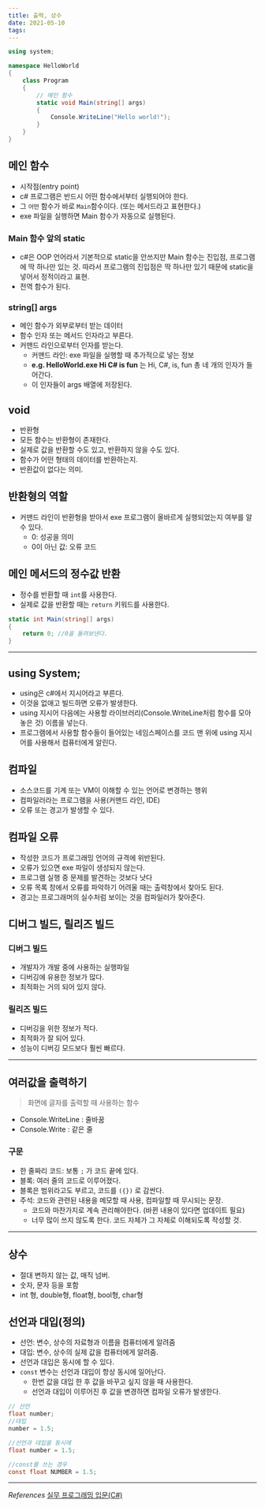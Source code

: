 ```yaml
---
title: 출력, 상수
date: 2021-05-10
tags:
---
```


```c#
using system;

namespace HelloWorld
{
    class Program
    {
        // 메인 함수
        static void Main(string[] args)
        {
            Console.WriteLine("Hello world!");
        }
    }
}
```

## 메인 함수

- 시작점(entry point)
- c# 프로그램은 반드시 어떤 함수에서부터 실행되어야 한다.
- 그 `어떤` 함수가 바로 `Main`함수이다. (또는 메서드라고 표현한다.)
- exe 파일을 실행하면 Main 함수가 자동으로 실행된다.

### Main 함수 앞의 static

- c#은 OOP 언어라서 기본적으로 static을 안쓰지만 Main 함수는 진입점, 프로그램에 딱 하나만 있는 것. 따라서 프로그램의 진입점은 딱 하나만 있기 때문에 static을 넣어서 정적이라고 표현.
- 전역 함수가 된다.

### string[] args

- 메인 함수가 외부로부터 받는 데이터
- 함수 인자 또는 메서드 인자라고 부른다.
- 커맨드 라인으로부터 인자를 받는다.
  - 커맨드 라인: exe 파일을 실행할 때 추가적으로 넣는 정보
  - **e.g. HelloWorld.exe Hi C# is fun** 는 Hi, C#, is, fun 총 네 개의 인자가 들어간다.
  - 이 인자들이 args 배열에 저장된다.

## void

- 반환형
- 모든 함수는 반환형이 존재한다.
- 실제로 값을 반환할 수도 있고, 반환하지 않을 수도 있다.
- 함수가 어떤 형태의 데이터를 반환하는지.
- 반환값이 없다는 의미.

## 반환형의 역할

- 커맨드 라인이 반환형을 받아서 exe 프로그램이 올바르게 실행되었는지 여부를 알 수 있다.
  - 0: 성공을 의미
  - 0이 아닌 값: 오류 코드

## 메인 메서드의 정수값 반환

- 정수를 반환할 때 `int`를 사용한다.
- 실제로 값을 반환할 때는 `return` 키워드를 사용한다.

```c#
static int Main(string[] args)
{
    return 0; //0을 돌려보낸다.
}
```

---

## using System;

- using은 c#에서 지시어라고 부른다.
- 이것을 없애고 빌드하면 오류가 발생한다.
- using 지시어 다음에는 사용할 라이브러리(Console.WriteLine처럼 함수를 모아 놓은 것) 이름을 넣는다.
- 프로그램에서 사용할 함수들이 들어있는 네임스페이스를 코드 맨 위에 using 지시어를 사용해서 컴퓨터에게 알린다.

## 컴파일

- 소스코드를 기계 또는 VM이 이해할 수 있는 언어로 변경하는 행위
- 컴파일러라는 프로그램을 사용(커맨드 라인, IDE)
- 오류 또는 경고가 발생할 수 있다.

## 컴파일 오류

- 작성한 코드가 프로그래밍 언어의 규격에 위반된다.
- 오류가 있으면 exe 파일이 생성되지 않는다.
- 프로그램 실행 중 문제를 발견하는 것보다 낫다
- 오류 목록 창에서 오류를 파악하기 어려울 때는 출력창에서 찾아도 된다.
- 경고는 프로그래머의 실수처럼 보이는 것을 컴파일러가 찾아준다.

## 디버그 빌드, 릴리즈 빌드

### 디버그 빌드

- 개발자가 개발 중에 사용하는 실행파일
- 디버깅에 유용한 정보가 많다.
- 최적화는 거의 되어 있지 않다.

### 릴리즈 빌드

- 디버깅을 위한 정보가 적다.
- 최적화가 잘 되어 있다.
- 성능이 디버깅 모드보다 훨씬 빠르다.

---

## 여러값을 출력하기

> 화면에 글자를 출력할 때 사용하는 함수

- Console.WriteLine : 줄바꿈
- Console.Write : 같은 줄

### 구문

- 한 줄짜리 코드: 보통 `;` 가 코드 끝에 있다.
- 블록: 여러 줄의 코드로 이루어졌다.
- 블록은 범위라고도 부르고, 코드를 `({})` 로 감싼다.
- 주석: 코드와 관련된 내용을 메모할 때 사용, 컴파일할 때 무시되는 문장.
  - 코드와 마찬가지로 계속 관리해야한다. (바뀐 내용이 있다면 업데이트 필요)
  - 너무 많이 쓰지 않도록 한다. 코드 자체가 그 자체로 이해되도록 작성할 것.

---

## 상수

- 절대 변하지 않는 값, 매직 넘버.
- 숫자, 문자 등을 포함
- int 형, double형, float형, bool형, char형

## 선언과 대입(정의)

- 선언: 변수, 상수의 자료형과 이름을 컴퓨터에게 알려줌
- 대입: 변수, 상수의 실제 값을 컴퓨터에게 알려줌.
- 선언과 대입은 동시에 할 수 있다.
- `const` 변수는 선언과 대입이 항상 동시에 일어난다.
  - 한번 값을 대입 한 후 값을 바꾸고 싶지 않을 때 사용한다.
  - 선언과 대입이 이루어진 후 값을 변경하면 컴파일 오류가 발생한다.

```c#
// 선언
float number;
//대입
number = 1.5;

//선언과 대입을 동시에
float number = 1.5;

//const를 쓰는 경우
const float NUMBER = 1.5;
```

---

_References_
[실무 프로그래밍 입문(C#)](https://www.udemy.com/share/101tfkAEYTcVxXTXQJ/)
